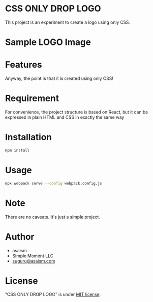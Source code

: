 # CSS ONLY DROP LOGO

This project is an experiment to create a logo using only CSS.

# Sample LOGO Image



# Features

Anyway, the point is that it is created using only CSS!

# Requirement

For convenience, the project structure is based on React, but it can be expressed in plain HTML and CSS in exactly the same way

# Installation

```bash
npm install
```

# Usage

```bash
npx webpack serve --config webpack.config.js
```

# Note

There are no caveats. It's just a simple project.

# Author

* asaism
* Simple Moment LLC
* suguru@asaism.com

# License

"CSS ONLY DROP LOGO" is under [MIT license](https://en.wikipedia.org/wiki/MIT_License).
